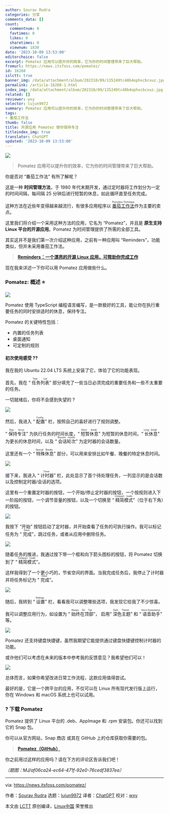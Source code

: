 ```yaml
---
author: Sourav Rudra
categories: 分享
comments_data: []
count:
  commentnum: 0
  favtimes: 0
  likes: 0
  sharetimes: 0
  viewnum: 1830
date: '2023-10-09 13:53:00'
editorchoice: false
excerpt: Pomatez 应用可以提升你的效率，它为你的时间管理带来了巨大帮助。
fromurl: https://news.itsfoss.com/pomatez/
id: 16268
islctt: true
banner_img: /data/attachment/album/202310/09/135249tc48b4ophxcbcxuz.jpg
permalink: /article-16268-1.html
index_img: /data/attachment/album/202310/09/135249tc48b4ophxcbcxuz.jpg.thumb.jpg
related: []
reviewer: wxy
selector: lujun9972
summary: Pomatez 应用可以提升你的效率，它为你的时间管理带来了巨大帮助。
tags:
- 番茄工作法
thumb: false
title: 开源应用 Pomatez 使你保持专注
titleindex_img: true
translator: ChatGPT
updated: '2023-10-09 13:53:00'
---
```


![](/data/attachment/album/202310/09/135249tc48b4ophxcbcxuz.jpg)



> 
> Pomatez 应用可以提升你的效率，它为你的时间管理带来了巨大帮助。
> 
> 
> 


你是否对 “番茄工作法” 有所了解呢？


这是一种 **时间管理方法**，于 1980 年代末期开发，通过定时器将工作划分为一定的时间间隔，每间隔 25 分钟后进行短暂的休息，如此循环直至任务完成。


这种方法在近些年变得越来越流行，有很多应用程序以 <ruby> <a href="https://en.wikipedia.org/wiki/Pomodoro_Technique">  番茄工作法 </a> <rt>  Pomodoro Technique </rt></ruby> 作为主要的卖点。


这里我们将介绍一个采用这种方法的应用，它名为 “Pomatez”，并且是 **原生支持 Linux 平台的开源应用**。Pomatez 为时间管理提供了所需的全部工具。


其实这并不是我们第一次介绍这种应用，之前有一种应用叫 “Reminders”，功能类似，但并未采用番茄工作法。



> 
> **[Reminders：一个漂亮的开源 Linux 应用，可帮助你完成工作](/article-15852-1.html)**
> 
> 
> 


现在我来详述一下你可以用 Pomatez 应用做些什么。


### Pomatez: 概述 ⭐


![](/data/attachment/album/202310/09/135313g1w31wecz1rqv03r.png)


Pomatez 使用 TypeScript 编程语言编写，是一款极好的工具，能让你在执行重要任务的同时安排适时的休息，保持专注。


Pomatez 的关键特性包括：


* 内置的任务列表
* 桌面通知
* 可定制的规则


#### 初次使用感受 ?‍?


我在我的 Ubuntu 22.04 LTS 系统上安装了它，体验了它的功能表现。


首先，我在 “<ruby> 任务列表 <rt>  Task List </rt></ruby>” 部分填充了一些当日必须完成的重要任务和一些不太重要的任务。


一切就绪后，你将不会感到失望的 ?


![](/data/attachment/album/202310/09/135313n30syi740yynth17.png)


然后，我进入 “<ruby> 配置 <rt>  Config </rt></ruby>” 栏，按照自己的喜好进行了规则调整。


“<ruby> 保持专注 <rt>  Stay focus </rt></ruby>” 为执行任务的时间长度，“<ruby> 短暂休息 <rt>  Short break </rt></ruby>” 为短暂的休息时间，“<ruby> 长休息 <rt>  Long break </rt></ruby>” 为更长的休息时间，以及 “<ruby> 会话轮次 <rt>  Session rounds </rt></ruby>” 为定时器的会话数量。


这里还有一个 “<ruby> 特殊休息 <rt>  Special Breaks </rt></ruby>” 部分，可以用来安排比如午餐、晚餐的特定休息时间。


![](/data/attachment/album/202310/09/135314jbhizdjj09bo52ee.png)


接下来，我进入 “<ruby> 计时器 <rt>  Timer </rt></ruby>” 栏，此处显示了首个待处理任务，一列显示的是会话数以及控制定时器/会话的选项。


这里有一个重置定时器的按钮，一个开始/停止定时器的按钮，一个按规则进入下一阶段的按钮，一个调节音量的按钮，以及一个切换至 “<ruby> 精简模式 <rt>  Compact mode </rt></ruby>”（位于右下角）的按钮。


![](/data/attachment/album/202310/09/135314uiygawwe7lsavlxe.png)


我按下 “开始” 按钮启动了定时器，并开始查看了任务的可执行操作。我可以标记任务为 “<ruby> 完成 <rt>  Done </rt></ruby>”，跳过任务，或者从应用中删除任务。


![](/data/attachment/album/202310/09/135314dbzqgevmn1qwnm1p.png)


随着任务的推进，我通过按下带一个框和向下箭头图标的按钮，将 Pomatez 切换到了 “<ruby> 精简模式 <rt>  Compact mode </rt></ruby>”。


这样我得到了一个更小巧的，节省空间的界面。当我完成任务后，我停止了计时器并将任务标记为 “<ruby> 完成 <rt>  Done </rt></ruby>”。


![](/data/attachment/album/202310/09/135315ay2xveybubu8vu2e.png)


随后，我转到 “<ruby> 设置 <rt>  Settings </rt></ruby>” 栏，看看我可以调整哪些选项，我发现它给我了不少惊喜。


我可以调整应用行为，如设置为 “<ruby> 始终在顶部 <rt>  Always On Top </rt></ruby>”， 启用“<ruby> 深色主题 <rt>  Dark Theme </rt></ruby>” 和 “<ruby> 语音助手 <rt>  Voice Assiastance </rt></ruby>” 等。


![](/data/attachment/album/202310/09/135315c7t767o99wvsvkwt.png)


Pomatez 还支持键盘快捷键，虽然我期望它能提供通过键盘快捷键控制计时器的功能。


或许他们可以考虑在未来的版本中参考我的反馈意见？我希望他们可以！


![](/data/attachment/album/202310/09/135316ksm5mhszngz9n3z5.png)


总体而言，如果你希望改进日常工作流程，这款应用值得尝试。


最好的是，它是一个跨平台的应用，不仅可以在 Linux 所有现代发行版上运行，你在 Windows 和 macOS 系统上也可以试用。


### ? 下载 Pomatez


Pomatez 提供了 Linux 平台的 .deb、AppImage 和 .rpm 安装包。你还可以找到它的 Snap 包。


你可以从官方网站，Snap 商店 或其在 GitHub 上的仓库获取你需要的包。



> 
> **[Pomatez（GitHub）](https://zidoro.github.io/pomatez/)**
> 
> 
> 


你之前用过这样的应用吗？请在下方的评论区告诉我们吧！


*（题图：MJ/af06ca24-ec64-471f-92e0-76cedf3837ea）*




---


via: <https://news.itsfoss.com/pomatez/>


作者：[Sourav Rudra](https://news.itsfoss.com/author/sourav/) 选题：[lujun9972](https://github.com/lujun9972) 译者：[ChatGPT](https://linux.cn/lctt/ChatGPT) 校对：[wxy](https://github.com/wxy)


本文由 [LCTT](https://github.com/LCTT/TranslateProject) 原创编译，[Linux中国](https://linux.cn/) 荣誉推出